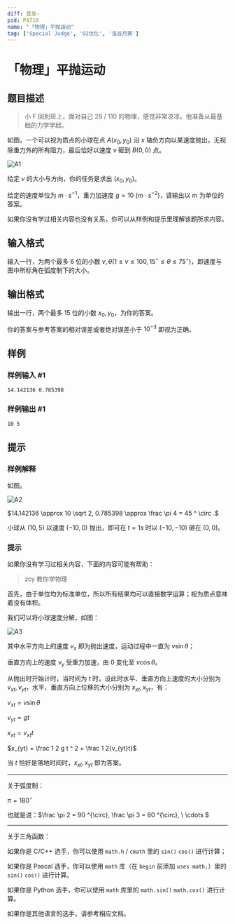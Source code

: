 ```yaml
---
diff: 普及-
pid: P4710
name: "「物理」平抛运动"
tag: ['Special Judge', 'O2优化', '洛谷月赛']
---
```

# 「物理」平抛运动
## 题目描述

> 小 F 回到班上，面对自己 28 / 110 的物理，感觉非常凉凉。他准备从最基础的力学学起。

如图，一个可以视为质点的小球在点 $A(x_0, y_0)$ 沿 $x$ 轴负方向以某速度抛出，无视除重力外的所有阻力，最后恰好以速度 $v$ 砸到 $B(0, 0)$ 点。

![A1](https://cdn.luogu.com.cn/upload/pic/17884.png)

给定 $v$ 的大小与方向，你的任务是求出 $(x_0,y_0)$。

给定的速度单位为 $m \cdot s ^ {-1}$，重力加速度 $g = 10 \ (m \cdot s ^ {-2})$，请输出以 $m$ 为单位的答案。

如果你没有学过相关内容也没有关系，你可以从样例和提示里理解该题所求内容。
## 输入格式

输入一行，为两个最多 $6$ 位的小数 $v, \theta(1 \leq v \leq 100, 15 ^ \circ \leq \theta \leq 75 ^ \circ )$，即速度与图中所标角在弧度制下的大小。
## 输出格式

输出一行，两个最多 $15$ 位的小数 $x_0, y_0$，为你的答案。

你的答案与参考答案的相对误差或者绝对误差小于 $10 ^ {-3}$ 即视为正确。
## 样例

### 样例输入 #1
```
14.142136 0.785398
```
### 样例输出 #1
```
10 5
```
## 提示

### 样例解释

如图。

![A2](https://cdn.luogu.com.cn/upload/pic/17887.png )

$14.142136 \approx 10 \sqrt 2, 0.785398 \approx \frac \pi 4 = 45 ^ \circ .$

小球从 $(10, 5)$ 以速度 $(-10, 0)$ 抛出，即可在 $t = 1s$ 时以 $(-10, -10)$ 砸在 $(0, 0)$。

### 提示

如果你没有学习过相关内容，下面的内容可能有帮助：

> zcy 教你学物理

首先，由于单位均为标准单位，所以所有结果均可以直接数字运算；视为质点意味着没有体积。

我们可以将小球速度分解，如图：

![A3](https://cdn.luogu.com.cn/upload/pic/17886.png )

其中水平方向上的速度 $v_x$ 即为抛出速度，运动过程中一直为 $v \sin \theta$；

垂直方向上的速度 $v_y$ 受重力加速，由 $0$ 变化至 $v \cos \theta$。

从抛出时开始计时，当时间为 $t$ 时，设此时水平、垂直方向上速度的大小分别为 $v_{xt}, v_{yt}$，水平、垂直方向上位移的大小分别为 $x_{xt}, x_{yt}$，有：

$v_{xt} = v \sin \theta$

$v_{yt} = gt$

$x_{xt} = v_{xt}t$

$x_{yt} = \frac 1 2 g t ^ 2 = \frac 1 2{v_{yt}t}$

当 $t$ 恰好是落地时间时，$x_{xt}, x_{yt}$ 即为答案。

---

关于弧度制：

$\pi = 180 ^{\circ}$

也就是说：$\frac \pi 2 = 90 ^{\circ}, \frac \pi 3 = 60 ^{\circ}, \ \cdots $

---

关于三角函数：

如果你是 C/C++ 选手，你可以使用 `math.h` /  `cmath` 里的 `sin()` `cos()` 进行计算；

如果你是 Pascal 选手，你可以使用 `math` 库（在 `begin` 前添加 `uses math;`）里的 `sin()` `cos()` 进行计算。
 
如果你是 Python 选手，你可以使用 `math` 库里的 `math.sin()` `math.cos()` 进行计算。

如果你是其他语言的选手，请参考相应文档。

